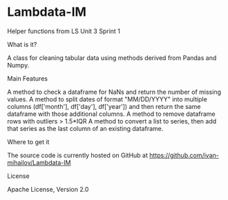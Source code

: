 # Lambdata-IM

Helper functions from LS Unit 3 Sprint 1

What is it?

A class for cleaning tabular data using methods derived from Pandas and Numpy.

Main Features

A method to check a dataframe for NaNs and return the number of missing values.
A method to split dates of format "MM/DD/YYYY" into multiple columns (df['month'], df['day'], df['year']) and then return the same dataframe with those additional columns.
A method to remove dataframe rows with outliers > 1.5*IQR
A method to convert a list to series, then add that series as the last column of an existing dataframe. 

Where to get it

The source code is currently hosted on GitHub at https://github.com/ivan-mihailov/Lambdata-IM

License

Apache License, Version 2.0